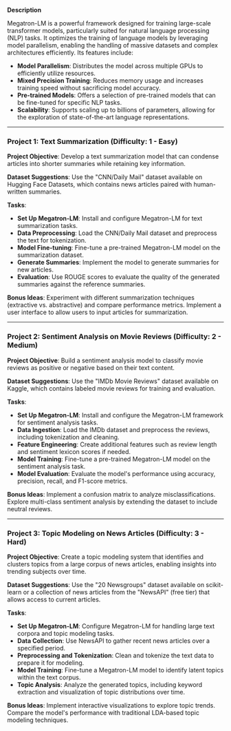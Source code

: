 **Description**

Megatron-LM is a powerful framework designed for training large-scale transformer models, particularly suited for natural language processing (NLP) tasks. It optimizes the training of language models by leveraging model parallelism, enabling the handling of massive datasets and complex architectures efficiently. Its features include:

- **Model Parallelism**: Distributes the model across multiple GPUs to efficiently utilize resources.
- **Mixed Precision Training**: Reduces memory usage and increases training speed without sacrificing model accuracy.
- **Pre-trained Models**: Offers a selection of pre-trained models that can be fine-tuned for specific NLP tasks.
- **Scalability**: Supports scaling up to billions of parameters, allowing for the exploration of state-of-the-art language representations.

---

### Project 1: Text Summarization (Difficulty: 1 - Easy)

**Project Objective**: Develop a text summarization model that can condense articles into shorter summaries while retaining key information.

**Dataset Suggestions**: Use the "CNN/Daily Mail" dataset available on Hugging Face Datasets, which contains news articles paired with human-written summaries.

**Tasks**:
- **Set Up Megatron-LM**: Install and configure Megatron-LM for text summarization tasks.
- **Data Preprocessing**: Load the CNN/Daily Mail dataset and preprocess the text for tokenization.
- **Model Fine-tuning**: Fine-tune a pre-trained Megatron-LM model on the summarization dataset.
- **Generate Summaries**: Implement the model to generate summaries for new articles.
- **Evaluation**: Use ROUGE scores to evaluate the quality of the generated summaries against the reference summaries.

**Bonus Ideas**: Experiment with different summarization techniques (extractive vs. abstractive) and compare performance metrics. Implement a user interface to allow users to input articles for summarization.

---

### Project 2: Sentiment Analysis on Movie Reviews (Difficulty: 2 - Medium)

**Project Objective**: Build a sentiment analysis model to classify movie reviews as positive or negative based on their text content.

**Dataset Suggestions**: Use the "IMDb Movie Reviews" dataset available on Kaggle, which contains labeled movie reviews for training and evaluation.

**Tasks**:
- **Set Up Megatron-LM**: Install and configure the Megatron-LM framework for sentiment analysis tasks.
- **Data Ingestion**: Load the IMDb dataset and preprocess the reviews, including tokenization and cleaning.
- **Feature Engineering**: Create additional features such as review length and sentiment lexicon scores if needed.
- **Model Training**: Fine-tune a pre-trained Megatron-LM model on the sentiment analysis task.
- **Model Evaluation**: Evaluate the model's performance using accuracy, precision, recall, and F1-score metrics.

**Bonus Ideas**: Implement a confusion matrix to analyze misclassifications. Explore multi-class sentiment analysis by extending the dataset to include neutral reviews.

---

### Project 3: Topic Modeling on News Articles (Difficulty: 3 - Hard)

**Project Objective**: Create a topic modeling system that identifies and clusters topics from a large corpus of news articles, enabling insights into trending subjects over time.

**Dataset Suggestions**: Use the "20 Newsgroups" dataset available on scikit-learn or a collection of news articles from the "NewsAPI" (free tier) that allows access to current articles.

**Tasks**:
- **Set Up Megatron-LM**: Configure Megatron-LM for handling large text corpora and topic modeling tasks.
- **Data Collection**: Use NewsAPI to gather recent news articles over a specified period.
- **Preprocessing and Tokenization**: Clean and tokenize the text data to prepare it for modeling.
- **Model Training**: Fine-tune a Megatron-LM model to identify latent topics within the text corpus.
- **Topic Analysis**: Analyze the generated topics, including keyword extraction and visualization of topic distributions over time.

**Bonus Ideas**: Implement interactive visualizations to explore topic trends. Compare the model's performance with traditional LDA-based topic modeling techniques.

